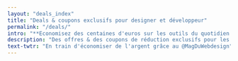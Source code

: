 ```yaml
---
layout: "deals_index"
title: "Deals & coupons exclusifs pour designer et développeur"
permalink: "/deals/"
intro: "**Economisez des centaines d'euros sur les outils du quotidien qui vous permettent de construire votre business**. Je comprends que les services, les logiciels et les plugins payants peuvent être intimidant pour les nouveaux utilisateurs. Je souhaite que vous commenciez du bon pieds en ayant à disposition les meilleurs outils et services. J'ai donc contacté mes sponsors et mes amis pour négocier des réductions exclusives. Vous trouverez ici une sélection organisée d'outils avec des réductions exclusives afin que vous puissiez les tester. Proposez un coupon : guillaume[at]magazineduwebdesign.com."
description: "Des offres & des coupons de réduction exclusifs pour les pros du Web. Economisez de l'argent en créant."
text-twtr: "En train d'économiser de l'argent grâce au @MagDuWebdesign"
---
```

